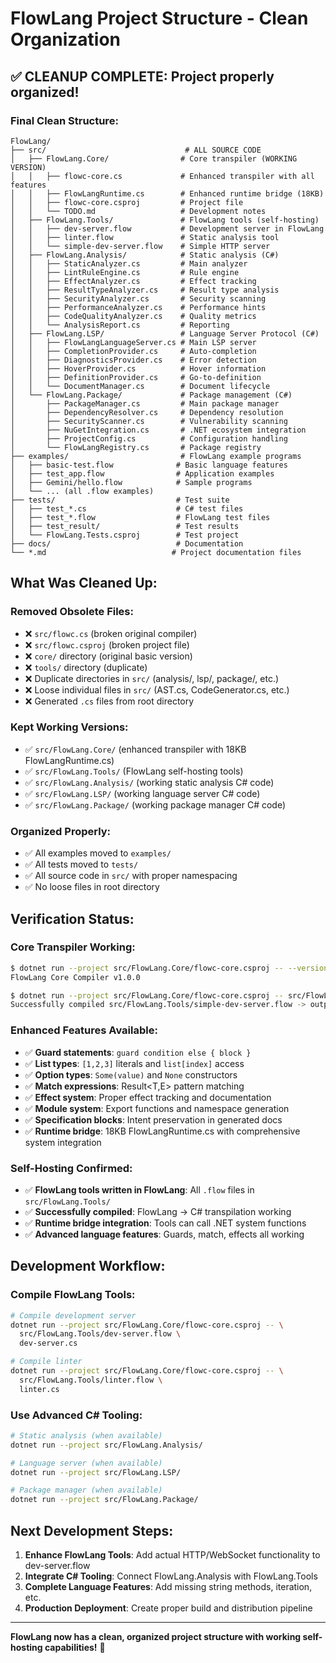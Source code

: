 # FlowLang Project Structure - Clean Organization

## ✅ **CLEANUP COMPLETE**: Project properly organized!

### **Final Clean Structure:**

```
FlowLang/
├── src/                               # ALL SOURCE CODE
│   ├── FlowLang.Core/                # Core transpiler (WORKING VERSION)
│   │   ├── flowc-core.cs             # Enhanced transpiler with all features
│   │   ├── FlowLangRuntime.cs        # Enhanced runtime bridge (18KB)
│   │   ├── flowc-core.csproj         # Project file
│   │   └── TODO.md                   # Development notes
│   ├── FlowLang.Tools/               # FlowLang tools (self-hosting)
│   │   ├── dev-server.flow           # Development server in FlowLang
│   │   ├── linter.flow               # Static analysis tool
│   │   └── simple-dev-server.flow    # Simple HTTP server
│   ├── FlowLang.Analysis/            # Static analysis (C#)
│   │   ├── StaticAnalyzer.cs         # Main analyzer
│   │   ├── LintRuleEngine.cs         # Rule engine
│   │   ├── EffectAnalyzer.cs         # Effect tracking
│   │   ├── ResultTypeAnalyzer.cs     # Result type analysis
│   │   ├── SecurityAnalyzer.cs       # Security scanning
│   │   ├── PerformanceAnalyzer.cs    # Performance hints
│   │   ├── CodeQualityAnalyzer.cs    # Quality metrics
│   │   └── AnalysisReport.cs         # Reporting
│   ├── FlowLang.LSP/                 # Language Server Protocol (C#)
│   │   ├── FlowLangLanguageServer.cs # Main LSP server
│   │   ├── CompletionProvider.cs     # Auto-completion
│   │   ├── DiagnosticsProvider.cs    # Error detection
│   │   ├── HoverProvider.cs          # Hover information
│   │   ├── DefinitionProvider.cs     # Go-to-definition
│   │   └── DocumentManager.cs        # Document lifecycle
│   └── FlowLang.Package/             # Package management (C#)
│       ├── PackageManager.cs         # Main package manager
│       ├── DependencyResolver.cs     # Dependency resolution
│       ├── SecurityScanner.cs        # Vulnerability scanning
│       ├── NuGetIntegration.cs       # .NET ecosystem integration
│       ├── ProjectConfig.cs          # Configuration handling
│       └── FlowLangRegistry.cs       # Package registry
├── examples/                         # FlowLang example programs
│   ├── basic-test.flow              # Basic language features
│   ├── test_app.flow                # Application examples
│   ├── Gemini/hello.flow            # Sample programs
│   └── ... (all .flow examples)
├── tests/                           # Test suite
│   ├── test_*.cs                    # C# test files
│   ├── test_*.flow                  # FlowLang test files
│   ├── test_result/                 # Test results
│   └── FlowLang.Tests.csproj        # Test project
├── docs/                            # Documentation
└── *.md                            # Project documentation files
```

## **What Was Cleaned Up:**

### **Removed Obsolete Files:**
- ❌ `src/flowc.cs` (broken original compiler)
- ❌ `src/flowc.csproj` (broken project file)
- ❌ `core/` directory (original basic version)
- ❌ `tools/` directory (duplicate)
- ❌ Duplicate directories in `src/` (analysis/, lsp/, package/, etc.)
- ❌ Loose individual files in `src/` (AST.cs, CodeGenerator.cs, etc.)
- ❌ Generated `.cs` files from root directory

### **Kept Working Versions:**
- ✅ `src/FlowLang.Core/` (enhanced transpiler with 18KB FlowLangRuntime.cs)
- ✅ `src/FlowLang.Tools/` (FlowLang self-hosting tools)
- ✅ `src/FlowLang.Analysis/` (working static analysis C# code)
- ✅ `src/FlowLang.LSP/` (working language server C# code)
- ✅ `src/FlowLang.Package/` (working package manager C# code)

### **Organized Properly:**
- ✅ All examples moved to `examples/`
- ✅ All tests moved to `tests/`
- ✅ All source code in `src/` with proper namespacing
- ✅ No loose files in root directory

## **Verification Status:**

### **Core Transpiler Working:**
```bash
$ dotnet run --project src/FlowLang.Core/flowc-core.csproj -- --version
FlowLang Core Compiler v1.0.0

$ dotnet run --project src/FlowLang.Core/flowc-core.csproj -- src/FlowLang.Tools/simple-dev-server.flow output.cs
Successfully compiled src/FlowLang.Tools/simple-dev-server.flow -> output.cs
```

### **Enhanced Features Available:**
- ✅ **Guard statements**: `guard condition else { block }`
- ✅ **List<T> types**: `[1,2,3]` literals and `list[index]` access
- ✅ **Option<T> types**: `Some(value)` and `None` constructors
- ✅ **Match expressions**: Result<T,E> pattern matching
- ✅ **Effect system**: Proper effect tracking and documentation
- ✅ **Module system**: Export functions and namespace generation
- ✅ **Specification blocks**: Intent preservation in generated docs
- ✅ **Runtime bridge**: 18KB FlowLangRuntime.cs with comprehensive system integration

### **Self-Hosting Confirmed:**
- ✅ **FlowLang tools written in FlowLang**: All `.flow` files in `src/FlowLang.Tools/`
- ✅ **Successfully compiled**: FlowLang → C# transpilation working
- ✅ **Runtime bridge integration**: Tools can call .NET system functions
- ✅ **Advanced language features**: Guards, match, effects all working

## **Development Workflow:**

### **Compile FlowLang Tools:**
```bash
# Compile development server
dotnet run --project src/FlowLang.Core/flowc-core.csproj -- \
  src/FlowLang.Tools/dev-server.flow \
  dev-server.cs

# Compile linter  
dotnet run --project src/FlowLang.Core/flowc-core.csproj -- \
  src/FlowLang.Tools/linter.flow \
  linter.cs
```

### **Use Advanced C# Tooling:**
```bash
# Static analysis (when available)
dotnet run --project src/FlowLang.Analysis/

# Language server (when available)  
dotnet run --project src/FlowLang.LSP/

# Package manager (when available)
dotnet run --project src/FlowLang.Package/
```

## **Next Development Steps:**

1. **Enhance FlowLang Tools**: Add actual HTTP/WebSocket functionality to dev-server.flow
2. **Integrate C# Tooling**: Connect FlowLang.Analysis with FlowLang.Tools
3. **Complete Language Features**: Add missing string methods, iteration, etc.
4. **Production Deployment**: Create proper build and distribution pipeline

---

**FlowLang now has a clean, organized project structure with working self-hosting capabilities!** 🎉